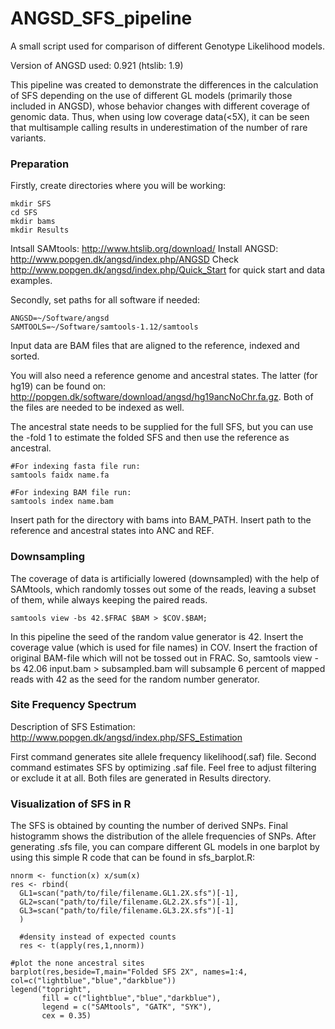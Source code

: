 # ANGSD_SFS_pipeline
A small script used for comparison of different Genotype Likelihood models.

Version of ANGSD used: 0.921 (htslib: 1.9)

This pipeline was created to demonstrate the differences in the calculation of SFS depending on the use of different GL models (primarily those included in ANGSD), whose behavior changes with different coverage of genomic data. Thus, when using low coverage data(<5X), it can be seen that multisample calling results in underestimation of the number of rare variants. 

### Preparation

Firstly, create directories where you will be working:
```
mkdir SFS
cd SFS
mkdir bams
mkdir Results
```

Intsall SAMtools: http://www.htslib.org/download/
Install ANGSD: http://www.popgen.dk/angsd/index.php/ANGSD
Check http://www.popgen.dk/angsd/index.php/Quick_Start for quick start and data examples.

Secondly, set paths for all software if needed:
```
ANGSD=~/Software/angsd
SAMTOOLS=~/Software/samtools-1.12/samtools
```

Input data are BAM files that are aligned to the reference, indexed and sorted. 

You will also need a reference genome and ancestral states. The latter (for hg19) can be found on: http://popgen.dk/software/download/angsd/hg19ancNoChr.fa.gz. Both of the files are needed to be indexed as well.

The ancestral state needs to be supplied for the full SFS, but you can use the -fold 1 to estimate the folded SFS and then use the reference as ancestral.

```
#For indexing fasta file run:
samtools faidx name.fa

#For indexing BAM file run:
samtools index name.bam
```

Insert path for the directory with bams into BAM_PATH. 
Insert path to the reference and ancestral states into ANC and REF.

### Downsampling

The coverage of data is artificially lowered (downsampled) with the help of SAMtools, which randomly tosses out some of the reads, leaving a subset of them, while always keeping the paired reads. 

```
samtools view -bs 42.$FRAC $BAM > $COV.$BAM;
```

In this pipeline the seed of the random value generator is 42.
Insert the coverage value (which is used for file names) in COV.
Insert the fraction of original BAM-file which will not be tossed out in FRAC.
So, samtools view -bs 42.06 input.bam > subsampled.bam will subsample 6 percent of mapped reads with 42 as the seed for the random number generator.

### Site Frequency Spectrum

Description of SFS Estimation: http://www.popgen.dk/angsd/index.php/SFS_Estimation

First command generates site allele frequency likelihood(.saf) file.
Second command estimates SFS by optimizing .saf file.
Feel free to adjust filtering or exclude it at all.
Both files are generated in Results directory.

### Visualization of SFS in R

The SFS is obtained by counting the number of derived SNPs.
Final histogramm shows the distribution of the allele frequencies of SNPs.
After generating .sfs file, you can compare different GL models in one barplot by using this simple R code that can be found in sfs_barplot.R:

```
nnorm <- function(x) x/sum(x)
res <- rbind(
  GL1=scan("path/to/file/filename.GL1.2X.sfs")[-1],
  GL2=scan("path/to/file/filename.GL2.2X.sfs")[-1],
  GL3=scan("path/to/file/filename.GL3.2X.sfs")[-1]
  )
  
  #density instead of expected counts
  res <- t(apply(res,1,nnorm))

#plot the none ancestral sites
barplot(res,beside=T,main="Folded SFS 2X", names=1:4, col=c("lightblue","blue","darkblue"))
legend("topright", 
       fill = c("lightblue","blue","darkblue"),
       legend = c("SAMtools", "GATK", "SYK"), 
       cex = 0.35)

```
